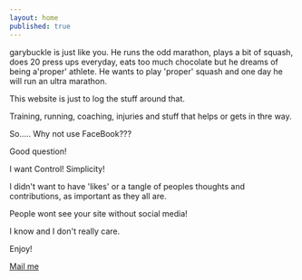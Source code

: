 ```yaml
---
layout: home
published: true
---
```


garybuckle is just like you. He runs the odd marathon, plays a bit of squash, does 20 press ups everyday, eats too much chocolate but he dreams of being a'proper' athlete.
He wants to play 'proper' squash and one day he will run an ultra marathon.

This website is just to log the stuff around that.

Training, running, coaching, injuries and stuff that helps or gets in thre way.

So.....
Why not use FaceBook???

Good question!

I want Control!
Simplicity!

I didn't want to have 'likes' or a tangle of peoples thoughts and contributions, as important as they all are.

People wont see your site without social media!

I know and I don't really care.

Enjoy!

[Mail me](mailto:iambuckle@icloud.com)
